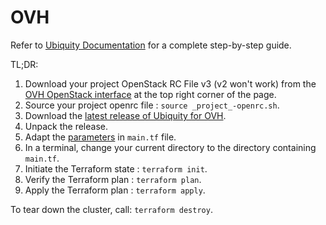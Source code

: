 # OVH

Refer to [Ubiquity Documentation](https://github.com/logicalisuki/ubiquity/tree/main/docs) for a complete step-by-step guide.

TL;DR:
1. Download your project OpenStack RC File v3 (v2 won't work) from the [OVH OpenStack interface](https://horizon.cloud.ovh.net/project/) at the top right corner of the page.
2. Source your project openrc file : `source _project_-openrc.sh`.
3. Download the [latest release of Ubiquity for OVH](https://github.com/logicalisuki/ubiquity/releases/latest).
4. Unpack the release.
5. Adapt the [parameters](https://github.com/logicalisuki/ubiquity/tree/main/docs#4-configuration) in `main.tf` file.
6. In a terminal, change your current directory to the directory containing `main.tf`.
7. Initiate the Terraform state : `terraform init`.
8. Verify the Terraform plan : `terraform plan`.
9. Apply the Terraform plan : `terraform apply`.

To tear down the cluster, call: `terraform destroy`.